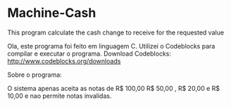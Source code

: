 # Machine-Cash
This program calculate the cash change to receive for the requested value 


Ola, este programa foi feito em linguagem C. Utilizei o Codeblocks para compilar e executar o programa.
Download Codeblocks: http://www.codeblocks.org/downloads

Sobre o programa:

O sistema apenas aceita as notas de R$ 100,00 R$ 50,00 , R$ 20,00 e R$ 10,00 e nao permite notas invalidas. 


  

